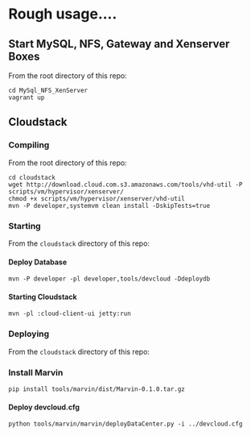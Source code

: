 # Rough usage....

## Start MySQL, NFS, Gateway and Xenserver Boxes

From the root directory of this repo:

```
cd MySql_NFS_XenServer
vagrant up
```

## Cloudstack

### Compiling

From the root directory of this repo:

```
cd cloudstack
wget http://download.cloud.com.s3.amazonaws.com/tools/vhd-util -P scripts/vm/hypervisor/xenserver/
chmod +x scripts/vm/hypervisor/xenserver/vhd-util
mvn -P developer,systemvm clean install -DskipTests=true
```

### Starting

From the `cloudstack` directory of this repo:

#### Deploy Database

```
mvn -P developer -pl developer,tools/devcloud -Ddeploydb
```

#### Starting Cloudstack

```
mvn -pl :cloud-client-ui jetty:run
```

### Deploying

From the `cloudstack` directory of this repo:

### Install Marvin

```
pip install tools/marvin/dist/Marvin-0.1.0.tar.gz
```

#### Deploy devcloud.cfg

```
python tools/marvin/marvin/deployDataCenter.py -i ../devcloud.cfg 
```

